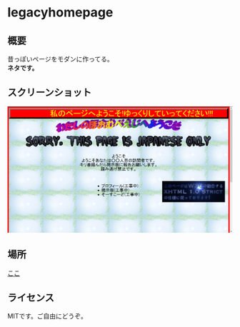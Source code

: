 # legacyhomepage

## 概要
昔っぽいページをモダンに作ってる。  
**ネタです。**

## スクリーンショット
![screenshot](./screenshot.png)

## 場所
[ここ](linux.tsurai.jp/qzpm)

## ライセンス
MITです。ご自由にどうぞ。
